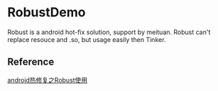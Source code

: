 # RobustDemo

Robust is a android hot-fix solution, support by meituan.
Robust can't replace resouce and .so, but usage easily then Tinker.

## Reference
[android热修复之Robust使用](https://blog.csdn.net/qq_14859923/article/details/66527931?ref=myrecommend)